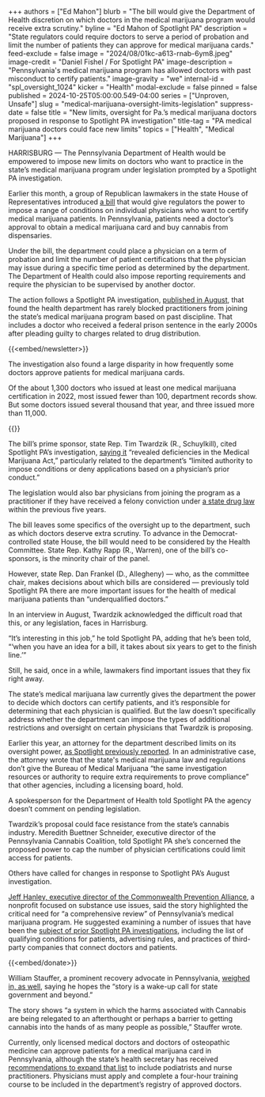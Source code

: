 +++
authors = ["Ed Mahon"]
blurb = "The bill would give the Department of Health discretion on which doctors in the medical marijuana program would receive extra scrutiny."
byline = "Ed Mahon of Spotlight PA"
description = "State regulators could require doctors to serve a period of probation and limit the number of patients they can approve for medical marijuana cards."
feed-exclude = false
image = "2024/08/01kc-a613-rnab-6ym8.jpeg"
image-credit = "Daniel Fishel / For Spotlight PA"
image-description = "Pennsylvania's medical marijuana program has allowed doctors with past misconduct to certify patients."
image-gravity = "we"
internal-id = "spl_oversight_1024"
kicker = "Health"
modal-exclude = false
pinned = false
published = 2024-10-25T05:00:00.549-04:00
series = ["Unproven, Unsafe"]
slug = "medical-marijuana-oversight-limits-legislation"
suppress-date = false
title = "New limits, oversight for Pa.’s medical marijuana doctors proposed in response to Spotlight PA investigation"
title-tag = "PA medical marijuana doctors could face new limits"
topics = ["Health", "Medical Marijuana"]
+++

HARRISBURG — The Pennsylvania Department of Health would be empowered to impose new limits on doctors who want to practice in the state’s medical marijuana program under legislation prompted by a Spotlight PA investigation.

Earlier this month, a group of Republican lawmakers in the state House of Representatives introduced <a href="https://www.legis.state.pa.us/cfdocs/billinfo/billinfo.cfm?syear=2023&amp;sind=0&amp;body=H&amp;type=B&amp;bn=2611">a bill</a> that would give regulators the power to impose a range of conditions on individual physicians who want to certify medical marijuana patients. In Pennsylvania, patients need a doctor’s approval to obtain a medical marijuana card and buy cannabis from dispensaries.

Under the bill, the department could place a physician on a term of probation and limit the number of patient certifications that the physician may issue during a specific time period as determined by the department. The Department of Health could also impose reporting requirements and require the physician to be supervised by another doctor.

The action follows a Spotlight PA investigation, <a href="https://www.spotlightpa.org/news/2024/08/medical-marijuana-card-doctor-misconduct/">published in August</a>, that found the health department has rarely blocked practitioners from joining the state’s medical marijuana program based on past discipline. That includes a doctor who received a federal prison sentence in the early 2000s after pleading guilty to charges related to drug distribution.

{{<embed/newsletter>}}

The investigation also found a large disparity in how frequently some doctors approve patients for medical marijuana cards.

Of the about 1,300 doctors who issued at least one medical marijuana certification in 2022, most issued fewer than 100, department records show. But some doctors issued several thousand that year, and three issued more than 11,000.

{{<datawrapper src="https://datawrapper.dwcdn.net/37UdJ/1/" height="543" >}}

The bill’s prime sponsor, state Rep. Tim Twardzik (R., Schuylkill), cited Spotlight PA’s investigation, <a href="https://links.pahousenews.com/q/ZPKcKCqCW1mECCv63jRCHlctDc-MmCgOiBrjBoocwqqthYoQQlCG5vPeP">saying it</a> “revealed deficiencies in the Medical Marijuana Act,” particularly related to the department’s “limited authority to impose conditions or deny applications based on a physician’s prior conduct.”

The legislation would also bar physicians from joining the program as a practitioner if they have received a felony conviction under <a href="https://www.legis.state.pa.us/WU01/LI/LI/US/HTM/1972/0/0064..HTM">a state drug law</a> within the previous five years.

The bill leaves some specifics of the oversight up to the department, such as which doctors deserve extra scrutiny. To advance in the Democrat-controlled state House, the bill would need to be considered by the Health Committee. State Rep. Kathy Rapp (R., Warren), one of the bill’s co-sponsors, is the minority chair of the panel.

However, state Rep. Dan Frankel (D., Allegheny) — who, as the committee chair, makes decisions about which bills are considered — previously told Spotlight PA there are more important issues for the health of medical marijuana patients than “underqualified doctors.”

In an interview in August, Twardzik acknowledged the difficult road that this, or any legislation, faces in Harrisburg.

“It’s interesting in this job,” he told Spotlight PA, adding that he’s been told, “‘when you have an idea for a bill, it takes about six years to get to the finish line.’”

Still, he said, once in a while, lawmakers find important issues that they fix right away.

The state’s medical marijuana law currently gives the department the power to decide which doctors can certify patients, and it’s responsible for determining that each physician is qualified. But the law doesn’t specifically address whether the department can impose the types of additional restrictions and oversight on certain physicians that Twardzik is proposing.

Earlier this year, an attorney for the department described limits on its oversight power, <a href="https://www.spotlightpa.org/news/2024/08/medical-marijuana-card-doctor-misconduct/">as Spotlight previously reported</a>. In an administrative case, the attorney wrote that the state&#39;s medical marijuana law and regulations don’t give the Bureau of Medical Marijuana “the same investigation resources or authority to require extra requirements to prove compliance” that other agencies, including a licensing board, hold.

A spokesperson for the Department of Health told Spotlight PA the agency doesn’t comment on pending legislation.

Twardzik’s proposal could face resistance from the state’s cannabis industry. Meredith Buettner Schneider, executive director of the Pennsylvania Cannabis Coalition, told Spotlight PA she’s concerned the proposed power to cap the number of physician certifications could limit access for patients.

Others have called for changes in response to Spotlight PA’s August investigation.

<a href="https://www.linkedin.com/posts/jeff-hanley-009b07131_earlier-this-week-spotlight-pa-published-ugcPost-7235333158743789568-czO4?utm_source=share&amp;utm_medium=member_desktop">Jeff Hanley, executive director of the Commonwealth Prevention Alliance</a>, a nonprofit focused on substance use issues, said the story highlighted the critical need for “a comprehensive review” of Pennsylvania’s medical marijuana program. He suggested examining a number of issues that have been the <a href="https://www.spotlightpa.org/series/unproven-unsafe/">subject of prior Spotlight PA investigations</a>, including the list of qualifying conditions for patients, advertising rules, and practices of third-party companies that connect doctors and patients.

{{<embed/donate>}}

William Stauffer, a prominent recovery advocate in Pennsylvania, <a href="https://recoveryreview.blog/2024/08/30/bias-against-recovery-in-pa-cannabis-certification-program/">weighed in, as well</a>, saying he hopes the “story is a wake-up call for state government and beyond.”

The story shows “a system in which the harms associated with Cannabis are being relegated to an afterthought or perhaps a barrier to getting cannabis into the hands of as many people as possible,” Stauffer wrote.

Currently, only licensed medical doctors and doctors of osteopathic medicine can approve patients for a medical marijuana card in Pennsylvania, although the state’s health secretary has received <a href="https://www.spotlightpa.org/news/2024/10/medical-marijuana-nurse-practitioner-podiatrist/">recommendations to expand that list</a> to include podiatrists and nurse practitioners. Physicians must apply and complete a four-hour training course to be included in the department’s registry of approved doctors.

